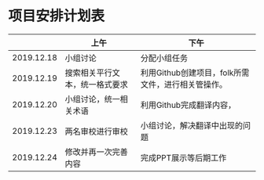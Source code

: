 # 项目安排计划表

|            | 上午                           | 下午                                               |
| ---------- | ------------------------------ | -------------------------------------------------- |
| 2019.12.18 | 小组讨论                       | 分配小组任务                                       |
| 2019.12.19 | 搜索相关平行文本，统一格式要求 | 利用Github创建项目，folk所需文件，进行相关管操作。 |
| 2019.12.20 | 小组讨论，统一相关术语         | 利用Github完成翻译内容，                           |
| 2019.12.23 | 两名审校进行审校               | 小组讨论，解决翻译中出现的问题                     |
| 2019.12.24 | 修改并再一次完善内容           | 完成PPT展示等后期工作                              |

